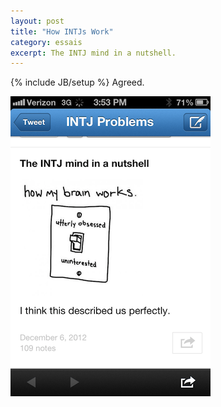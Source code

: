 ```yaml
---
layout: post
title: "How INTJs Work"
category: essais
excerpt: The INTJ mind in a nutshell.
---
```

{% include JB/setup %}
Agreed.

![How INTJs Work](/assets/images/intj.png)

<a href="https://plus.google.com/+VincentBarr0?rel=author"></a>